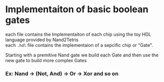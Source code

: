 # Implementaiton of basic boolean gates
each file contains the Implementaiton of each chip using the toy HDL language provided by Nand2Tetris <br>
each `.hdl` file contains the implementaion of a sepcific chip or "Gate".<br>

Starting with a premitive Nand gate we build each Gate and then use the new gate to build more complex Gates <br>

### Ex: Nand -> (Not, And) -> Or -> Xor and so on 